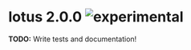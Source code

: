 
# lotus 2.0.0 ![experimental](https://img.shields.io/badge/stability-experimental-EC5315.svg?style=flat)

**TODO:** Write tests and documentation!
